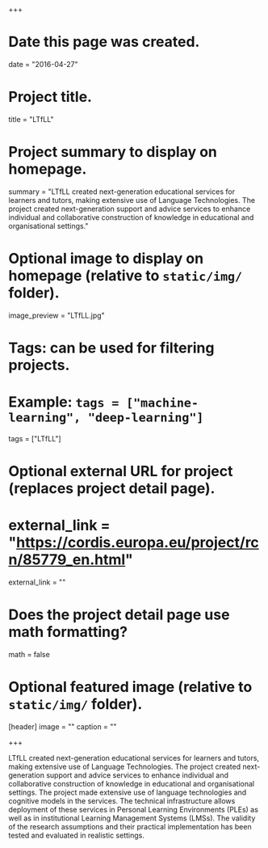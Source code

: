 +++
# Date this page was created.
date = "2016-04-27"

# Project title.
title = "LTfLL"

# Project summary to display on homepage.
summary = "LTfLL created next-generation educational services for learners and tutors, making extensive use of Language Technologies. The project created next-generation support and advice services to enhance individual and collaborative construction of knowledge in educational and organisational settings."

# Optional image to display on homepage (relative to `static/img/` folder).
image_preview = "LTfLL.jpg"

# Tags: can be used for filtering projects.
# Example: `tags = ["machine-learning", "deep-learning"]`
tags = ["LTfLL"]

# Optional external URL for project (replaces project detail page).
# external_link = "https://cordis.europa.eu/project/rcn/85779_en.html"
external_link = ""

# Does the project detail page use math formatting?
math = false

# Optional featured image (relative to `static/img/` folder).
[header]
image = ""
caption = ""

+++

LTfLL created next-generation educational services for learners and tutors, making extensive use of Language Technologies. The project created next-generation support and advice services to enhance individual and collaborative construction of knowledge in educational and organisational settings. The project made extensive use of language technologies and cognitive models in the services. The technical infrastructure allows deployment of these services in Personal Learning Environments (PLEs) as well as in institutional Learning Management Systems (LMSs). The validity of the research assumptions and their practical implementation has been tested and evaluated in realistic settings.
